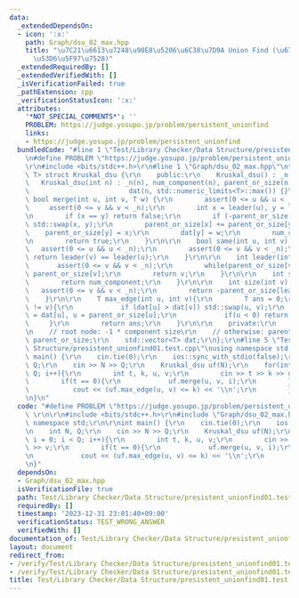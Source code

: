 ```yaml
---
data:
  _extendedDependsOn:
  - icon: ':x:'
    path: Graph/dsu_02_max.hpp
    title: "\u7C21\u6613\u7248\u90E8\u5206\u6C38\u7D9A Union Find (\u6700\u5927\u8FBA\
      \u53D6\u5F97\u7528)"
  _extendedRequiredBy: []
  _extendedVerifiedWith: []
  _isVerificationFailed: true
  _pathExtension: cpp
  _verificationStatusIcon: ':x:'
  attributes:
    '*NOT_SPECIAL_COMMENTS*': ''
    PROBLEM: https://judge.yosupo.jp/problem/persistent_unionfind
    links:
    - https://judge.yosupo.jp/problem/persistent_unionfind
  bundledCode: "#line 1 \"Test/Library Checker/Data Structure/presistent_unionfind01.test.cpp\"\
    \n#define PROBLEM \"https://judge.yosupo.jp/problem/persistent_unionfind\" \r\n\
    \r\n#include <bits/stdc++.h>\r\n#line 1 \"Graph/dsu_02_max.hpp\"\ntemplate <class\
    \ T> struct Kruskal_dsu {\r\n    public:\r\n    Kruskal_dsu() : _n(0) {}\r\n \
    \   Kruskal_dsu(int n) : _n(n), num_component(n), parent_or_size(n, -1), \r\n\
    \                         dat(n, std::numeric_limits<T>::max()) {}\r\n\r\n   \
    \ bool merge(int u, int v, T w) {\r\n        assert(0 <= u && u < _n);\r\n   \
    \     assert(0 <= v && v < _n);\r\n        int x = leader(u), y = leader(v);\r\
    \n        if (x == y) return false;\r\n        if (-parent_or_size[x] < -parent_or_size[y])\
    \ std::swap(x, y);\r\n        parent_or_size[x] += parent_or_size[y];\r\n    \
    \    parent_or_size[y] = x;\r\n        dat[y] = w;\r\n        num_component--;\r\
    \n        return true;\r\n    }\r\n\r\n    bool same(int u, int v) {\r\n     \
    \   assert(0 <= u && u < _n);\r\n        assert(0 <= v && v < _n);\r\n       \
    \ return leader(v) == leader(u);\r\n    }\r\n\r\n    int leader(int v) {\r\n \
    \       assert(0 <= v && v < _n);\r\n        while(parent_or_size[v] >= 0) v =\
    \ parent_or_size[v];\r\n        return v;\r\n    }\r\n\r\n    int size() {\r\n\
    \        return num_component;\r\n    }\r\n\r\n    int size(int v) {\r\n     \
    \   assert(0 <= v && v < _n);\r\n        return -parent_or_size[leader(v)];\r\n\
    \    }\r\n\r\n    T max_edge(int u, int v){\r\n        T ans = 0;\r\n        while(u\
    \ != v){\r\n            if (dat[u] > dat[v]) std::swap(u, v);\r\n            ans\
    \ = dat[u], u = parent_or_size[u];\r\n            if(u < 0) return -1;\r\n   \
    \     }\r\n        return ans;\r\n    }\r\n\r\n    private:\r\n    int _n, num_component;\r\
    \n    // root node: -1 * component size\r\n    // otherwise: parent\r\n    std::vector<int>\
    \ parent_or_size;\r\n    std::vector<T> dat;\r\n};\r\n#line 5 \"Test/Library Checker/Data\
    \ Structure/presistent_unionfind01.test.cpp\"\nusing namespace std;\r\n\r\nint\
    \ main() {\r\n    cin.tie(0);\r\n    ios::sync_with_stdio(false);\r\n    int N,\
    \ Q;\r\n    cin >> N >> Q;\r\n    Kruskal_dsu uf(N);\r\n    for(int i = 0; i <\
    \ Q; i++){\r\n        int t, k, u, v;\r\n        cin >> t >> k >> u >> v;\r\n\
    \        if(t == 0){\r\n            uf.merge(u, v, i);\r\n        }else{\r\n \
    \           cout << (uf.max_edge(u, v) <= k) << '\\n';\r\n        }\r\n    }\r\
    \n}\n"
  code: "#define PROBLEM \"https://judge.yosupo.jp/problem/persistent_unionfind\"\
    \ \r\n\r\n#include <bits/stdc++.h>\r\n#include \"Graph/dsu_02_max.hpp\"\r\nusing\
    \ namespace std;\r\n\r\nint main() {\r\n    cin.tie(0);\r\n    ios::sync_with_stdio(false);\r\
    \n    int N, Q;\r\n    cin >> N >> Q;\r\n    Kruskal_dsu uf(N);\r\n    for(int\
    \ i = 0; i < Q; i++){\r\n        int t, k, u, v;\r\n        cin >> t >> k >> u\
    \ >> v;\r\n        if(t == 0){\r\n            uf.merge(u, v, i);\r\n        }else{\r\
    \n            cout << (uf.max_edge(u, v) <= k) << '\\n';\r\n        }\r\n    }\r\
    \n}"
  dependsOn:
  - Graph/dsu_02_max.hpp
  isVerificationFile: true
  path: Test/Library Checker/Data Structure/presistent_unionfind01.test.cpp
  requiredBy: []
  timestamp: '2023-12-31 23:01:40+09:00'
  verificationStatus: TEST_WRONG_ANSWER
  verifiedWith: []
documentation_of: Test/Library Checker/Data Structure/presistent_unionfind01.test.cpp
layout: document
redirect_from:
- /verify/Test/Library Checker/Data Structure/presistent_unionfind01.test.cpp
- /verify/Test/Library Checker/Data Structure/presistent_unionfind01.test.cpp.html
title: Test/Library Checker/Data Structure/presistent_unionfind01.test.cpp
---
```

